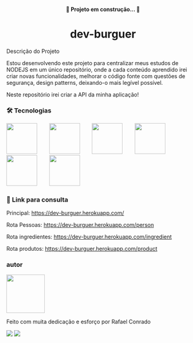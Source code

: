 <h4 align="center"> 
	🚧  Projeto em construção...  🚧
</h4>


<h1 align="center">dev-burguer</h1>

Descrição do Projeto
<p>Estou desenvolvendo este projeto para centralizar meus estudos de NODEJS em um único repositório, onde a cada conteúdo aprendido irei criar novas funcionalidades,
melhorar o código fonte com questões de segurança, design patterns, deixando-o mais legível possível.</p>

<p>Neste repositório irei criar a API da minha aplicação!</p>





### 🛠 Tecnologias

<img src="https://cdn.jsdelivr.net/gh/devicons/devicon/icons/heroku/heroku-plain-wordmark.svg" width="80" height="80"/>&nbsp;&nbsp;&nbsp;&nbsp;&nbsp;&nbsp;&nbsp;&nbsp;<img 
src="https://cdn.jsdelivr.net/gh/devicons/devicon/icons/nodejs/nodejs-original-wordmark.svg" width="80" height="80" />&nbsp;&nbsp;&nbsp;&nbsp;&nbsp;&nbsp;&nbsp;&nbsp;<img 
src="https://cdn.jsdelivr.net/gh/devicons/devicon/icons/mongodb/mongodb-original-wordmark.svg" width="80" height="80"/>&nbsp;&nbsp;&nbsp;&nbsp;&nbsp;&nbsp;&nbsp;&nbsp;<img src="https://cdn.jsdelivr.net/gh/devicons/devicon/icons/javascript/javascript-original.svg" width="80" height="80"/>&nbsp;&nbsp;&nbsp;&nbsp;&nbsp;&nbsp;&nbsp;&nbsp;<img src="https://camo.githubusercontent.com/7c669e872b214571ae0b5097e8d3db369225a806dc2ce9a436cde3497164310c/687474703a2f2f6d6f6e676f64622d746f6f6c732e636f6d2f696d672f6d6f6e676f6f73652e706e67" width="80" height="80"/>&nbsp;&nbsp;&nbsp;&nbsp;&nbsp;&nbsp;&nbsp;&nbsp;<img src="https://cdn.jsdelivr.net/gh/devicons/devicon/icons/express/express-original-wordmark.svg" width="80" height="80" />


### 🔗 Link para consulta
Principal: https://dev-burguer.herokuapp.com/

Rota Pessoas: https://dev-burguer.herokuapp.com/person

Rota ingredientes: https://dev-burguer.herokuapp.com/ingredient

Rota produtos: https://dev-burguer.herokuapp.com/product

### autor
<img src="https://avatars.githubusercontent.com/u/52204078?s=400&u=39906fd95bef7d0983fcbc2adf5d4d01878f378f&v=4" width="100" height="100"/>
<p>Feito com muita dedicação e esforço por Rafael Conrado</p>
<div>
 <a href="https://www.instagram.com/rafael__conrado/" target="_blank"><img src="https://img.shields.io/badge/-Instagram-%23E4405F?style=for-the-badge&logo=instagram&logoColor=white" target="_blank"></a>
<a href="https://www.linkedin.com/in/rafael-conrado/" target="_blank"><img src="https://img.shields.io/badge/-LinkedIn-%230077B5?style=for-the-badge&logo=linkedin&logoColor=white" target="_blank"></a>   
</div>




